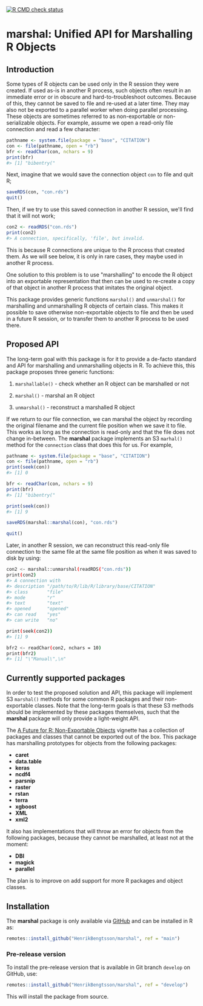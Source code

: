 <div id="badges"><!-- pkgdown markup -->
 <a href="https://github.com/HenrikBengtsson/marshal/actions?query=workflow%3AR-CMD-check"><img border="0" src="https://github.com/HenrikBengtsson/marshal/actions/workflows/R-CMD-check.yaml/badge.svg?branch=develop" alt="R CMD check status"/></a>      
</div>

# marshal: Unified API for Marshalling R Objects

## Introduction

Some types of R objects can be used only in the R session they were
created.  If used as-is in another R process, such objects often
result in an immediate error or in obscure and hard-to-troubleshoot
outcomes.  Because of this, they cannot be saved to file and re-used
at a later time.  They may also not be exported to a parallel worker
when doing parallel processing.  These objects are sometimes referred
to as non-exportable or non-serializable objects.  For example, assume
we open a read-only file connection and read a few character:

```r
pathname <- system.file(package = "base", "CITATION")
con <- file(pathname, open = "rb")
bfr <- readChar(con, nchars = 9)
print(bfr)
#> [1] "bibentry("
```

Next, imagine that we would save the connection object `con` to file
and quit R;

```r
saveRDS(con, "con.rds")
quit()
```

Then, if we try to use this saved connection in another R session,
we'll find that it will not work;

```r
con2 <- readRDS("con.rds")
print(con2)
#> A connection, specifically, 'file', but invalid.
```

This is because R connections are unique to the R process that created
them.  As we will see below, it is only in rare cases, they maybe used
in another R process.

One solution to this problem is to use "marshalling" to encode the R
object into an exportable representation that then can be used to
re-create a copy of that object in another R process that imitates the
original object.

This package provides generic functions `marshal()` and `unmarshal()`
for marshalling and unmarshalling R objects of certain class.  This
makes it possible to save otherwise non-exportable objects to file and
then be used in a future R session, or to transfer them to another R
process to be used there.


## Proposed API

The long-term goal with this package is for it to provide a de-facto
standard and API for marshalling and unmarshalling objects in R.  To
achieve this, this package proposes three generic functions:

 1. `marshallable()` - check whether an R object can be marshalled or
    not
 
 2. `marshal()` - marshal an R object
 
 3. `unmarshal()` - reconstruct a marshalled R object


If we return to our file connection, we can marshal the object by
recording the original filename and the current file position when we
save it to file.  This works as long as the connection is read-only
and that the file does not change in-between.  The **marshal** package
implements an S3 `marhal()` method for the `connection` class that
does this for us.  For example,

```r
pathname <- system.file(package = "base", "CITATION")
con <- file(pathname, open = "rb")
print(seek(con))
#> [1] 0

bfr <- readChar(con, nchars = 9)
print(bfr)
#> [1] "bibentry("

print(seek(con))
#> [1] 9

saveRDS(marshal::marshal(con), "con.rds")

quit()
```


Later, in another R session, we can reconstruct this read-only file
connection to the same file at the same file position as when it was
saved to disk by using:

```sh
con2 <- marshal::unmarshal(readRDS("con.rds"))
print(con2)
#> A connection with
#> description "/path/to/R/lib/R/library/base/CITATION"
#> class       "file"
#> mode        "r"
#> text        "text"
#> opened      "opened"
#> can read    "yes"
#> can write   "no"

print(seek(con2))
#> [1] 9

bfr2 <- readChar(con2, nchars = 10)
print(bfr2)
#> [1] "\"Manual\",\n"
```
    

## Currently supported packages

In order to test the proposed solution and API, this package will
implement S3 `marshal()` methods for some common R packages and their
non-exportable classes.  Note that the long-term goals is that these
S3 methods should be implemented by these packages themselves, such
that the **marshal** package will only provide a light-weight API.

The [A Future for R: Non-Exportable Objects] vignette has a collection
of packages and classes that cannot be exported out of the box.  This
package has marshalling prototypes for objects from the following
packages:

* **caret**
* **data.table**
* **keras**
* **ncdf4**
* **parsnip**
* **raster**
* **rstan**
* **terra**
* **xgboost**
* **XML**
* **xml2**

It also has implementations that will throw an error for objects from
the following packages, because they cannot be marshalled, at least
not at the moment:

* **DBI**
* **magick**
* **parallel**

The plan is to improve on add support for more R packages and object
classes.


## Installation

The **marshal** package is only available via
[GitHub](https://github.com/HenrikBengtsson/marshal) and can be
installed in R as:

```r
remotes::install_github("HenrikBengtsson/marshal", ref = "main")
```


### Pre-release version

To install the pre-release version that is available in Git branch
`develop` on GitHub, use:

```r
remotes::install_github("HenrikBengtsson/marshal", ref = "develop")
```

This will install the package from source.

<!-- pkgdown-drop-below -->


[A Future for R: Non-Exportable Objects]: https://cran.r-project.org/package=future/vignettes/future-4-non-exportable-objects.html
